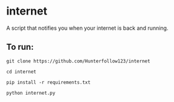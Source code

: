 # internet
A script that notifies you when your internet is back and running.  

## To run:
```git clone https://github.com/Hunterfollow123/internet```  

```cd internet```  

```pip install -r requirements.txt```  

```python internet.py```

